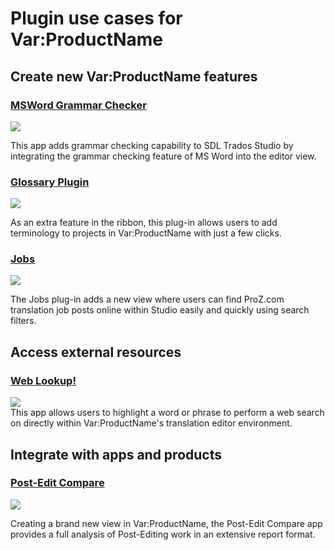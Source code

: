 # Plugin use cases for Var:ProductName

## Create new Var:ProductName features

### [MSWord Grammar Checker](https://appstore.rws.com/Plugin/84)

<img style="display:block; " src="images/MSWordGrammarChecker.png" />

This app adds grammar checking capability to SDL Trados Studio by integrating the grammar checking feature of MS Word into the editor view.

### [Glossary Plugin](https://appstore.rws.com/Plugin/166)

<img style="display:block; " src="images/Glossaryplugin.png" />

As an extra feature in the ribbon, this plug-in allows users to add terminology to projects in Var:ProductName with just a few clicks.

### [Jobs](https://appstore.rws.com/Plugin/32)

<img style="display:block; " src="images/Jobs.png" />

The Jobs plug-in adds a new view where users can find ProZ.com translation job posts online within Studio easily and quickly using search filters.

## Access external resources

<!-- TODO: Enable this content when it is added on AppStore
### [EU DocFinder]()

<img style="display:block; " src="images/eudocfinder.jpg" />


The EU created DocFinder, allowing users to highlight text within the editor and search a document repository to find matches for this text.
-->

### [Web Lookup!](https://appstore.rws.com/Plugin/4)

<img style="display:block; " src="images/weblookup.png" />
This app allows users to highlight a word or phrase to perform a web search on directly within Var:ProductName's translation editor environment.

<!-- TODO: Enable this content when it is added on AppStore
### [EU Cross-lingual concordance]()

<img style="display:block; " src="images/eucrosslingual.jpg" />

Developed by the EU, their cross-lingual concordance search allows users to leverage work from other neighbouring languages to get the context of how a particular word/phrase is used
-->

## Integrate with apps and products

### [Post-Edit Compare](https://appstore.rws.com/Plugin/15)

<img style="display:block; " src="images/PostEditCompare.jpg" />

Creating a brand new view in Var:ProductName, the Post-Edit Compare app provides a full analysis of Post-Editing work in an extensive report format.

<!-- TODO: Enable this content when it is added on AppStore
### [Content Connector]()

<img style="display:block; " src="images/contentconnector.jpg" />

Content connector allows you to create projects instantly by dropping files into a set location - a great example of a project automation app.
-->

<!-- TODO: Enable this content when it is added on AppStore
### [Tilde Terminology](https://appstore.sdl.com/language/app/tilde-terminology-plugin/511/)

<img style="display:block; " src="images/TildeTerminology.png" />

Built for Tilde users, it automatically analyses a source segment within Var:ProductName, identifies term candidates within it and looks up for translations on the fly.
-->
